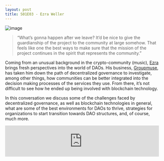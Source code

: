 ```yaml
---
layout: post
title: S01E03 - Ezra Weller
---
```


![image](/assets/images/banners/s01e03.png)

> “What’s gonna happen after we leave? It’d be nice to give the guardianship of the project to the community at large somehow. That feels like one the best ways to make sure that the mission of the project continues in the spirit that represents the community.”

Coming from an unusual background in the crypto-community (music), [Ezra](https://twitter.com/M0zrat) brings fresh perspectives into the world of DAOs. His business, [Groupmuse](https://www.groupmuse.com/), has taken him down the path of decentralized governance to investigate, among other things, how communities can be better integrated into the decision making processes of the services they use. From there, it’s not difficult to see how he ended up being involved with blockchain technology.

In this conversation we discuss some of the challenges faced by decentralized governance, as well as blockchain technologies in general, what are some of the best environments for DAOs to thrive, strategies for organizations to start transition towards DAO structures, and, of course, much more.

<iframe src="https://anchor.fm/daocast/embed/episodes/Episode-3---Erza-Weller-e2fg2k" height="102px" width="100%" frameborder="0" scrolling="no"></iframe>
